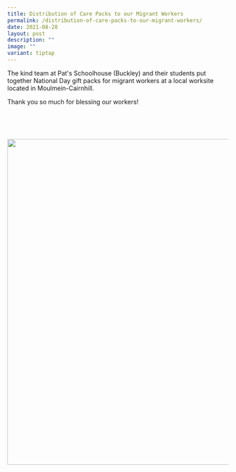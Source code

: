 ```yaml
---
title: Distribution of Care Packs to our Migrant Workers
permalink: /distribution-of-care-packs-to-our-migrant-workers/
date: 2021-08-28
layout: post
description: ""
image: ""
variant: tiptap
---
```

<p>The kind team at Pat's Schoolhouse (Buckley) and their students put together
National Day gift packs for migrant workers at a local worksite located
in Moulmein-Cairnhill.</p>
<p>Thank you so much for blessing our workers!</p>
<p>‍</p>
<p>
<br>
</p>
<div class="isomer-image-wrapper">
<img style="width: 740px; color: rgb(0, 0, 0); font-family: system-ui, -apple-system, &quot;system-ui&quot;, &quot;Segoe UI&quot;, Roboto, Oxygen, Ubuntu, Cantarell, &quot;Open Sans&quot;, &quot;Helvetica Neue&quot;, sans-serif; font-size: medium; font-style: normal; font-variant-ligatures: normal; font-variant-caps: normal; font-weight: 400; letter-spacing: normal; orphans: 2; text-align: start; text-indent: 0px; text-transform: none; widows: 2; word-spacing: 0px; -webkit-text-stroke-width: 0px; white-space: normal; text-decoration-thickness: initial; text-decoration-style: initial; text-decoration-color: initial;" height="auto" width="100%" src="https://moca.sgp1.cdn.digitaloceanspaces.com/Recent%20Events/612debfe41a80ea7f8134ff1_240654187_260805465865220_8820983486726466085_n.webp">
</div>
<p></p>